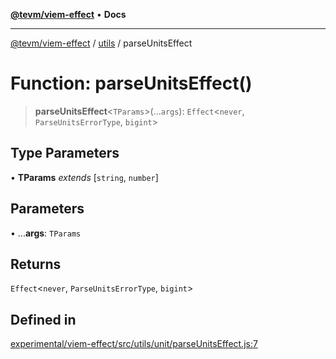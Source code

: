 [**@tevm/viem-effect**](../../README.md) • **Docs**

***

[@tevm/viem-effect](../../modules.md) / [utils](../README.md) / parseUnitsEffect

# Function: parseUnitsEffect()

> **parseUnitsEffect**\<`TParams`\>(...`args`): `Effect`\<`never`, `ParseUnitsErrorType`, `bigint`\>

## Type Parameters

• **TParams** *extends* [`string`, `number`]

## Parameters

• ...**args**: `TParams`

## Returns

`Effect`\<`never`, `ParseUnitsErrorType`, `bigint`\>

## Defined in

[experimental/viem-effect/src/utils/unit/parseUnitsEffect.js:7](https://github.com/qbzzt/tevm-monorepo/blob/main/experimental/viem-effect/src/utils/unit/parseUnitsEffect.js#L7)
